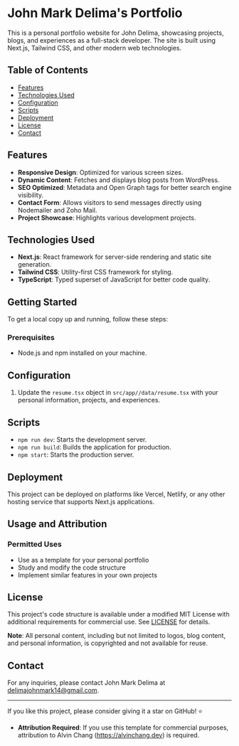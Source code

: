 # John Mark Delima's Portfolio

This is a personal portfolio website for John Delima, showcasing projects, blogs, and experiences as a full-stack developer. The site is built using Next.js, Tailwind CSS, and other modern web technologies.

## Table of Contents

- [Features](#features)
- [Technologies Used](#technologies-used)
- [Configuration](#configuration)
- [Scripts](#scripts)
- [Deployment](#deployment)
- [License](#license)
- [Contact](#contact)

## Features

- **Responsive Design**: Optimized for various screen sizes.
- **Dynamic Content**: Fetches and displays blog posts from WordPress.
- **SEO Optimized**: Metadata and Open Graph tags for better search engine visibility.
- **Contact Form**: Allows visitors to send messages directly using Nodemailer and Zoho Mail.
- **Project Showcase**: Highlights various development projects.

## Technologies Used

- **Next.js**: React framework for server-side rendering and static site generation.
- **Tailwind CSS**: Utility-first CSS framework for styling.
- **TypeScript**: Typed superset of JavaScript for better code quality.

## Getting Started

To get a local copy up and running, follow these steps:

### Prerequisites

- Node.js and npm installed on your machine.

## Configuration

1. Update the `resume.tsx` object in `src/app//data/resume.tsx` with your personal information, projects, and experiences.

## Scripts

- `npm run dev`: Starts the development server.
- `npm run build`: Builds the application for production.
- `npm start`: Starts the production server.

## Deployment

This project can be deployed on platforms like Vercel, Netlify, or any other hosting service that supports Next.js applications.

## Usage and Attribution

### Permitted Uses

- Use as a template for your personal portfolio
- Study and modify the code structure
- Implement similar features in your own projects

## License

This project's code structure is available under a modified MIT License with additional requirements for commercial use. See [LICENSE](LICENSE) for details.

**Note**: All personal content, including but not limited to logos, blog content, and personal information, is copyrighted and not available for reuse.

## Contact

For any inquiries, please contact John Mark Delima at delimajohnmark14@gmail.com.

---

If you like this project, please consider giving it a star on GitHub! ⭐


- **Attribution Required**: If you use this template for commercial purposes, attribution to Alvin Chang (https://alvinchang.dev) is required.
